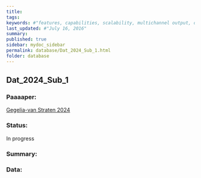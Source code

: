 ```yaml
---
title: 
tags:
keywords: #"features, capabilities, scalability, multichannel output, dita, hats, comparison, benefits"
last_updated: #"July 16, 2016"
summary:
published: true
sidebar: mydoc_sidebar
permalink: database/Dat_2024_Sub_1.html
folder: database
---
```


## Dat_2024_Sub_1

### Paaaaper: 
[Gegelia-van Straten 2024](https://arxiv.org/abs/2408.10183)

### Status: 
In progress

### Summary:

### Data:



<!-- ## Linked Databases

The following features are not available.

Database | Supported | Notes
--------|-----------|-----------
[LMFDB](https://www.lmfdb.org/) | Not started | | -->

<!-- {% include links.html %} -->
